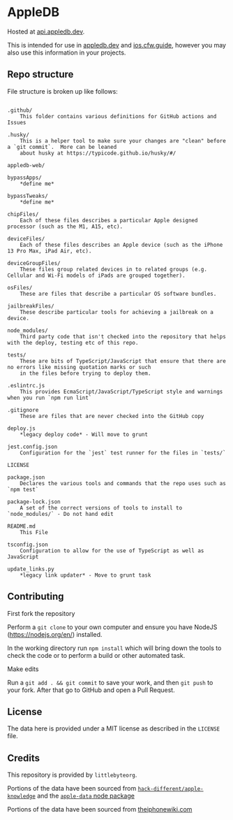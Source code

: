 # AppleDB

Hosted at [api.appledb.dev](https://api.appledb.dev/).

This is intended for use in [appledb.dev](https://appledb.dev/) and [ios.cfw.guide](https://ios.cfw.guide), however you may also use this information in your projects.

## Repo structure

File structure is broken up like follows:

```text

.github/
    This folder contains various definitions for GitHub actions and Issues
   
.husky/
    This is a helper tool to make sure your changes are "clean" before a `git commit`.  More can be leaned
    about husky at https://typicode.github.io/husky/#/

appledb-web/

bypassApps/
    *define me*

bypassTweaks/
    *define me*

chipFiles/
    Each of these files describes a particular Apple designed processor (such as the M1, A15, etc).

deviceFiles/
    Each of these files describes an Apple device (such as the iPhone 13 Pro Max, iPad Air, etc).

deviceGroupFiles/
    These files group related devices in to related groups (e.g. Cellular and Wi-Fi models of iPads are grouped together).

osFiles/
    These are files that describe a particular OS software bundles.

jailbreakFiles/
    These describe particular tools for achieving a jailbreak on a device.

node_modules/
    Third party code that isn't checked into the repository that helps with the deploy, testing etc of this repo.

tests/
    These are bits of TypeScript/JavaScript that ensure that there are no errors like missing quotation marks or such
    in the files before trying to deploy them.

.eslintrc.js
    This provides EcmaScript/JavaScript/TypeScript style and warnings when you run `npm run lint`

.gitignore
    These are files that are never checked into the GitHub copy
    
deploy.js
    *legacy deploy code* - Will move to grunt

jest.config.json
    Configuration for the `jest` test runner for the files in `tests/`

LICENSE

package.json
    Declares the various tools and commands that the repo uses such as `npm test`

package-lock.json
    A set of the correct versions of tools to install to `node_modules/` - Do not hand edit

README.md
    This File
    
tsconfig.json
    Configuration to allow for the use of TypeScript as well as JavaScript
    
update_links.py
    *legacy link updater* - Move to grunt task
```

## Contributing

First fork the repository

Perform a `git clone` to your own computer and ensure you have NodeJS (https://nodejs.org/en/) installed.

In the working directory run `npm install` which will bring down the tools to check the code or to perform a build or
other automated task.

Make edits

Run a `git add . && git commit` to save your work, and then `git push` to your fork.  After
that go to GitHub and open a Pull Request.

## License

The data here is provided under a MIT license as described in the `LICENSE` file.

## Credits

This repository is provided by `littlebyteorg`.

Portions of the data have been sourced from [`hack-different/apple-knowledge`](https://github.com/hack-different/apple-knowledge)
and the [`apple-data` node package](https://www.npmjs.com/package/apple-data)

Portions of the data have been sourced from [theiphonewiki.com](https://www.theiphonewiki.com)
